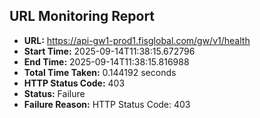 ## URL Monitoring Report

- **URL:** https://api-gw1-prod1.fisglobal.com/gw/v1/health
- **Start Time:** 2025-09-14T11:38:15.672796
- **End Time:** 2025-09-14T11:38:15.816988
- **Total Time Taken:** 0.144192 seconds
- **HTTP Status Code:** 403
- **Status:** Failure
- **Failure Reason:** HTTP Status Code: 403
